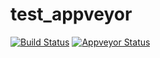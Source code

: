 # test_appveyor 

[![Build Status](https://travis-ci.org/bitprim/bitprim.svg?branch=master)](https://travis-ci.org/bitprim/bitprim) [![Appveyor Status](https://ci.appveyor.com/api/projects/status/github/hanchon/test_appveyor?branch=master&svg=true)](https://ci.appveyor.com/project/hanchon/test-appveyor?branch=master) 
